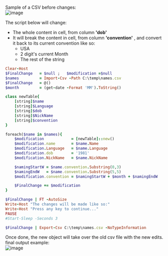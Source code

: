 Sample of a CSV before changes:</br>
![image](https://user-images.githubusercontent.com/44326428/123723640-74977b80-d850-11eb-9288-6bacc3319846.png)</br>


The script below will change:
* The whole content in cell, from column **'dob'**
* It will break the content in cell, from column **'convention'** , and convert it back to its current convention like so:
    *   USA
    *   2 digit's current Month 
    *   The rest of the string


```Ruby
Clear-Host
$FinalChange   = $null ;   $modification =$null
$names         = Import-Csv -Path C:\temp\names.csv
$FinalChange   = @()
$month         = (get-date -Format 'MM').ToString()

class newTable{
    [string]$name
    [string]$Language
    [string]$dob
    [string]$NickName
    [string]$convention
}

foreach($name in $names){
    $modification            = [newTable]::new()
    $modification.name       = $name.Name
    $modification.Language   = $name.Language
    $modification.dob        = '1981'
    $modification.NickName   = $name.NickName

    $namingStartW = $name.convention.Substring(0,3)
    $namingEndW   = $name.convention.Substring(5,5)
    $modification.convention = $namingStartW + $month + $namingEndW

    $FinalChange += $modification
}

$FinalChange | FT -AutoSize
Write-Host "The changes will be made like so:"
Write-Host "Press any key to continue..."
PAUSE
#Start-Sleep -Seconds 3

$FinalChange | Export-Csv C:\temp\names.csv -NoTypeInformation
```

Once done, the new object will take over the old csv file with the new edits.</br>
final output example: </br>
![image](https://user-images.githubusercontent.com/44326428/123725220-5c752b80-d853-11eb-9871-6389f76b9514.png)
